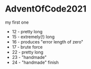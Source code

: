# AdventOfCode2021
my first one 
* 12 - pretty long
* 15 - extremely(!) long
* 16 - produces "error length of zero"
* 17 - brute force
* 22 - pretty long
* 23 - "handmade"
* 24 - "handmade" finish
